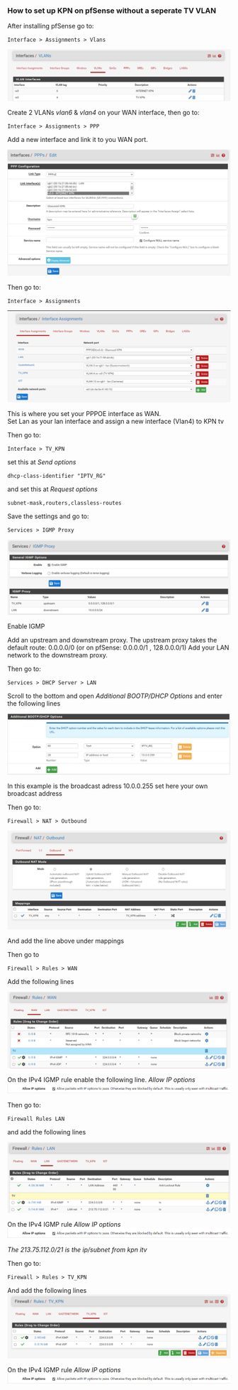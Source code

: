 
### How to set up KPN on pfSense without a seperate TV VLAN

After installing pfSense go to:

```
Interface > Assignments > Vlans
```
![vlans](../../../images/KPN/pfsense-without-vlan/Vlans.png)

Create 2 VLANs *vlan6* & *vlan4* on your WAN interface, then go to:

```
Interface > Assignments > PPP
```

Add a new interface and link it to you WAN port.

![PPP](../../../images/KPN/pfsense-without-vlan/PPP.png)

Then go to: 

```
Interface > Assignments 
```
![assignments](../../../images/KPN/pfsense-without-vlan/assignments.png)

This is where you set your PPPOE interface as WAN.  
Set Lan as your lan interface and assign a new interface (Vlan4) to KPN tv

Then go to:

```
Interface > TV_KPN
```
set this at _Send options_
```
dhcp-class-identifier "IPTV_RG"
```
and set this at _Request options_
```
subnet-mask,routers,classless-routes
```

Save the settings and go to:

```
Services > IGMP Proxy
```

![IGMPProxy](../../../images/KPN/pfsense-without-vlan/IGMPPROXY.png)

Enable IGMP

Add an upstream and downstream proxy. The upstream proxy takes the default route: 0.0.0.0/0 (or on pfSense: 0.0.0.0/1 , 128.0.0.0/1)
Add your LAN network to the downstream proxy. 

Then go to:

```
Services > DHCP Server > LAN
```

Scroll to the bottom and open *Additional BOOTP/DHCP Options*
and enter the following lines

![BOOTP](../../../images/KPN/pfsense-without-vlan/Additional-BOOTP-DHCP.png)

In this example is the broadcast adress 10.0.0.255 set here your own broadcast address

Then go to:

```
Firewall > NAT > Outbound
```

![BOOTP](../../../images/KPN/pfsense-without-vlan/outbound.png)

And add the line above under mappings

Then go to

```
Firewall > Rules > WAN
```

Add the following lines

![RulesWAN](../../../images/KPN/pfsense-without-vlan/rules-wan.png)

On the IPv4 IGMP rule enable the following line.
_Allow IP options_
![ipoptions](../../../images/KPN/pfsense-without-vlan/ipoptions.png)

Then go to:

```
Firewall Rules LAN
```

and add the following lines

![fwlan](../../../images/KPN/pfsense-without-vlan/firewalllan.png)

On the IPv4 IGMP rule _Allow IP options_
![ipoptions](../../../images/KPN/pfsense-without-vlan/ipoptions.png)

_The 213.75.112.0/21 is the ip/subnet from kpn itv_

Then go to:

```
Firewall > Rules > TV_KPN
```

And add the following lines
![tvKPN](../../../images/KPN/pfsense-without-vlan/TV_KPN.png)

On the IPv4 IGMP rule _Allow IP options_
![ipoptions](../../../images/KPN/pfsense-without-vlan/ipoptions.png)
